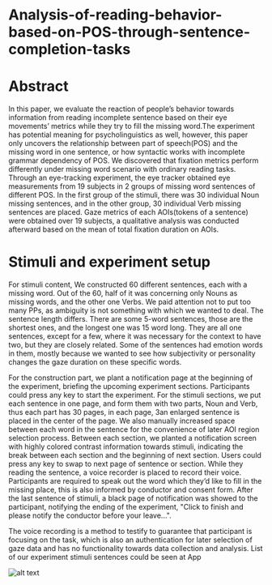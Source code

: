 # Analysis-of-reading-behavior-based-on-POS-through-sentence-completion-tasks

# Abstract
In this paper, we evaluate the reaction of people’s behavior towards information
from reading incomplete sentence based on their eye movements’ metrics while they
try to fill the missing word.The experiment has potential meaning for psycholinguistics as well, however, this paper only uncovers the relationship between part of
speech(POS) and the missing word in one sentence, or how syntactic works with incomplete grammar dependency of POS. We discovered that fixation metrics perform
differently under missing word scenario with ordinary reading tasks. Through an
eye-tracking experiment, the eye tracker obtained eye measurements from 19 subjects in 2 groups of missing word sentences of different POS. In the first group of
the stimuli, there was 30 individual Noun missing sentences, and in the other group,
30 individual Verb missing sentences are placed. Gaze metrics of each AOIs(tokens
of a sentence) were obtained over 19 subjects, a qualitative analysis was conducted
afterward based on the mean of total fixation duration on AOIs.

# Stimuli and experiment setup
For stimuli content, We constructed 60 different sentences, each with a missing word.
Out of the 60, half of it was concerning only Nouns as missing words, and the other one
Verbs. We paid attention not to put too many PPs, as ambiguity is not something with
which we wanted to deal. The sentence length differs. There are some 5-word sentences,
those are the shortest ones, and the longest one was 15 word long. They are all one
sentences, except for a few, where it was necessary for the context to have two, but they
are closely related. Some of the sentences had emotion words in them, mostly because
we wanted to see how subjectivity or personality changes the gaze duration on these
specific words.

For the construction part, we plant a notification page at the beginning of the experiment, briefing the upcoming experiment sections. Participants could press any key
to start the experiment. For the stimuli sections, we put each sentence in one page, and
form them with two parts, Noun and Verb, thus each part has 30 pages, in each page,
3an enlarged sentence is placed in the center of the page. We also manually increased
space between each word in the sentence for the convenience of later AOI region selection process. Between each section, we planted a notification screen with highly colored
contrast information towards stimuli, indicating the break between each section and the
beginning of next section. Users could press any key to swap to next page of sentence or
section. While they reading the sentence, a voice recorder is placed to record their voice.
Participants are required to speak out the word which they’d like to fill in the missing
place, this is also informed by conductor and consent form. After the last sentence of
stimuli, a black page of notification was showed to the participant, notifying the ending
of the experiment, "Click to finish and please notify the conductor before your leave...".


The voice recording is a method to testify to guarantee that participant is focusing
on the task, which is also an authentication for later selection of gaze data and has
no functionality towards data collection and analysis. List of our experiment stimuli
sentences could be seen at App


![alt text](https://github.com/insinuate/Analysis-of-reading-behavior-based-on-POS-through-sentence-completion-tasks/blob/master/experiment_heatmap.png?raw=true)
